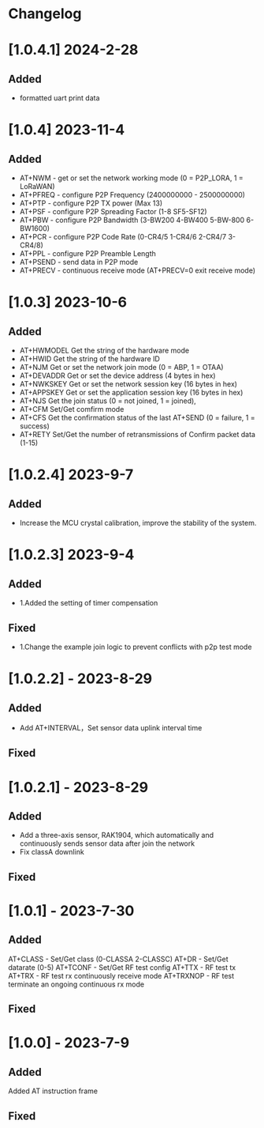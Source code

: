 # Changelog  

# [1.0.4.1] 2024-2-28
## Added  
- formatted uart print data

# [1.0.4] 2023-11-4
## Added  
- AT+NWM - get or set the network working mode (0 = P2P_LORA, 1 = LoRaWAN)
- AT+PFREQ - configure P2P Frequency (2400000000 - 2500000000)
- AT+PTP - configure P2P TX power (Max 13)
- AT+PSF - configure P2P Spreading Factor (1-8 SF5-SF12)
- AT+PBW - configure P2P Bandwidth (3-BW200 4-BW400 5-BW-800 6-BW1600)
- AT+PCR - configure P2P Code Rate (0-CR4/5 1-CR4/6 2-CR4/7 3-CR4/8)
- AT+PPL - configure P2P Preamble Length
- AT+PSEND - send data in P2P mode
- AT+PRECV - continuous receive mode (AT+PRECV=0 exit receive mode)


# [1.0.3] 2023-10-6  
## Added   
- AT+HWMODEL Get the string of the hardware mode
- AT+HWID  Get the string of the hardware ID
- AT+NJM Get or set the network join mode (0 = ABP, 1 = OTAA)
- AT+DEVADDR Get or set the device address (4 bytes in hex)
- AT+NWKSKEY Get or set the network session key (16 bytes in hex)
- AT+APPSKEY Get or set the application session key (16 bytes in hex)
- AT+NJS Get the join status (0 = not joined, 1 = joined),
- AT+CFM Set/Get comfirm mode
- AT+CFS Get the confirmation status of the last AT+SEND (0 = failure, 1 = success)
- AT+RETY Set/Get the number of retransmissions of Confirm packet data (1-15)


# [1.0.2.4] 2023-9-7  
## Added   
- Increase the MCU crystal calibration, improve the stability of the system.  

# [1.0.2.3] 2023-9-4  
## Added   
- 1.Added the setting of timer compensation
## Fixed  
- 1.Change the example join logic to prevent conflicts with p2p test mode

# [1.0.2.2] - 2023-8-29  
## Added   
- Add AT+INTERVAL，Set sensor data uplink interval time
## Fixed  

# [1.0.2.1] - 2023-8-29  
## Added   
- Add a three-axis sensor, RAK1904, which automatically and continuously sends sensor data after join the network
- Fix classA downlink
## Fixed  

# [1.0.1] - 2023-7-30  
## Added   
AT+CLASS - Set/Get class (0-CLASSA 2-CLASSC)
AT+DR - Set/Get datarate (0-5)
AT+TCONF - Set/Get RF test config
AT+TTX - RF test tx 
AT+TRX - RF test rx continuously receive mode
AT+TRXNOP - RF test terminate an ongoing continuous rx mode 
## Fixed  

# [1.0.0] - 2023-7-9  
## Added   
Added AT instruction frame
## Fixed  

